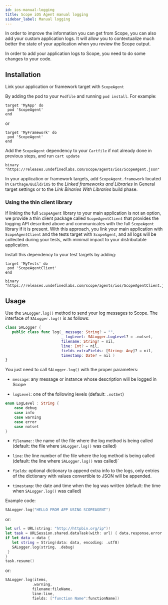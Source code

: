 ```yaml
---
id: ios-manual-logging
title: Scope iOS Agent manual logging
sidebar_label: Manual logging
---
```


In order to improve the information you can get from Scope, you can also add your custom application logs. 
It will allow you to contextualize much better the state of your application when you review the Scope output.

In order to add your application logs to Scope, you need to do some changes to your code.

## Installation

Link your application or framework target with `ScopeAgent`

<!--DOCUSAURUS_CODE_TABS-->
<!--Cocoapods-->
By adding the pod to your `Podfile` and running `pod install`. For example:

```
target 'MyApp' do
 pod 'ScopeAgent'
end
```

or

```
target 'MyFramework' do
 pod 'ScopeAgent'
end
```

<!--Carthage-->
Add the `ScopeAgent` dependency to your `Cartfile` if not already done in previous steps, and run `cart update`

```
binary "https://releases.undefinedlabs.com/scope/agents/ios/ScopeAgent.json"
```

In your application or framework targets, add `ScopeAgent.framework` located in `Carthage/Build/iOS` to the
*Linked frameworks and Libraries* in General target settings or to the *Link Binaries With Libraries* build phase. 

<!--END_DOCUSAURUS_CODE_TABS-->


### Using the thin client library

If linking the full `ScopeAgent` library to your main application is not an option, we provide a thin client package 
called `ScopeAgentClient` that provides the logging API described above and communicates with the full `ScopeAgent` 
library if it is present. With this approach, you link your main application with `ScopeAgentClient` and the tests target
with `ScopeAgent`, and all logs will be collected during your tests, with minimal impact to your distributable application. 

Install this dependency to your test targets by adding:

<!--DOCUSAURUS_CODE_TABS-->
<!--Cocoapods-->
```
target 'MyTests' do
 pod 'ScopeAgentClient'
end
```

<!--Carthage-->
```
binary "https://releases.undefinedlabs.com/scope/agents/ios/ScopeAgentClient.json"
```

<!--END_DOCUSAURUS_CODE_TABS-->


## Usage

Use the `SALogger.log()` method to send your log messages to Scope. The interface of `SALogger.log()` is as follows:

```swift
class SALogger {
   public class func log(_ message: String? = "",
                         _ logLevel: SALogger.LogLevel? = .notset,
                         filename: String? = nil,
                         line: Int? = nil,
                         fields extraFields: [String: Any]? = nil,
                         timestamp: Date? = nil )
}
```

You just need to call `SALogger.log()` with the proper parameters:

- `message`: any message or instance whose description will be logged in Scope

- `logLevel`: one of the following levels (default: `.notSet`)

```swift
enum LogLevel : String {
    case debug
    case info
    case warning
    case error
    case notset
}
```

- `filename:`: the name of the file where the log method is being called (default: the file where `SALogger.log()` was called)

- `line`: the line number of the file where the log method is being called (default: the line where `SALogger.log()` was called)`

- `fields`: optional dictionary to append extra info to the logs, only entries of the dictionary with values convertible to JSON will be appended.

- `timestamp`: the date and time when the log was written (default: the time when `SALogger.log()` was called)

Example code:

```swift
SALogger.log("HELLO FROM APP USING SCOPEAGENT")
```

or:

```swift
let url = URL(string: "http://httpbin.org/ip")!
let task = URLSession.shared.dataTask(with: url) { data,response,error  in
if let data = data {
   let string = String(data: data, encoding: .utf8)
   SALogger.log(string, .debug)
 }
}
task.resume()
```

or:

```swift
SALogger.log(items,
            .warning, 
            filename:fileName, 
            line:line, 
            fields: ["function Name":functionName])

```

